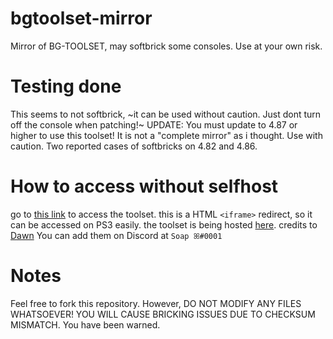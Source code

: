 # bgtoolset-mirror
Mirror of BG-TOOLSET, may softbrick some consoles. Use at your own risk.
# Testing done
This seems to not softbrick, ~it can be used without caution. Just dont turn off the console when patching!~
UPDATE: You must update to 4.87 or higher to use this toolset! It is not a "complete mirror" as i thought. Use with caution. Two reported cases of softbricks on 4.82 and 4.86.
# How to access without selfhost
go to [this link](https://jamesiswack.github.io/bgtoolset) to access the toolset. this is a HTML `<iframe>` redirect, so it can be accessed on PS3 easily. the toolset is being hosted [here](https://furever.me/ps3/jamesiswack-bgtoolset). credits to [Dawn](https://github.com/dawnofanewday) You can add them on Discord at `Soap ꕤ#0001`
# Notes
Feel free to fork this repository. However, DO NOT MODIFY ANY FILES WHATSOEVER! YOU WILL CAUSE BRICKING ISSUES DUE TO CHECKSUM MISMATCH. You have been warned.
